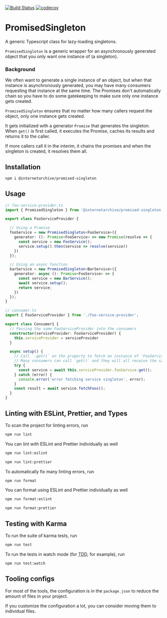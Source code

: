[![Build Status](https://travis-ci.com/internetarchive/iaux-promised-singleton.svg?branch=master)](https://travis-ci.com/internetarchive/iaux-promised-singleton) [![codecov](https://codecov.io/gh/internetarchive/iaux-promised-singleton/branch/master/graph/badge.svg)](https://codecov.io/gh/internetarchive/iaux-promised-singleton)

# PromisedSingleton

A generic Typescript class for lazy-loading singletons.

`PromisedSingleton` is a generic wrapper for an asynchronously generated object that you only
want one instance of (a singleton).

### Background

We often want to generate a single instance of an object, but when that instance is
asynchronously generated, you may have many consumers requesting that instance
at the same time. The Promises don't automatically chain so you have to do some
gatekeeping to make sure only one instance gets created.

`PromisedSingleton` ensures that no matter how many callers request the object,
only one instance gets created.

It gets initialized with a generator `Promise` that generates the singleton.
When `get()` is first called, it executes the Promise, caches its results and
returns it to the caller.

If more callers call it in the interim, it chains the promises and when the singleton
is created, it resolves them all.

## Installation
```bash
npm i @internetarchive/promised-singleton
```

## Usage
```ts
// foo-service-provider.ts
import { PromisedSingleton } from '@internetarchive/promised-singleton';

export class FooServiceProvider {

  // Using a Promise
  fooService = new PromisedSingleton<FooService>({
    generator: (): Promise<FooService> => new Promise(resolve => {
      const service = new FooService();
      service.setup().then(service => resolve(service))
    })
  });

  // Using an async function
  barService = new PromisedSingleton<BarService>({
    generator: async (): Promise<FooService> => {
      const service = new BarService();
      await service.setup();
      return service;
    })
  });
}

// consumer.ts
import { FooServiceProvider } from './foo-service-provider';

export class Consumer1 {
  // Passing the same FooServiceProvider into the consumers
  constructor(serviceProvider: FooServiceProvider) {
    this.serviceProvider = serviceProvider
  }

  async setup() {
    // Call `.get()` on the property to fetch an instance of `FooService`
    // Many consumers can call `get()` and they will all receive the same instance
    try {
      const service = await this.serviceProvider.fooService.get();
    } catch (error) {
      console.error('error fetching service singleton', error);
    }
    const result = await service.fetchFoos();
  }
}
```

## Linting with ESLint, Prettier, and Types
To scan the project for linting errors, run
```bash
npm run lint
```

You can lint with ESLint and Prettier individually as well
```bash
npm run lint:eslint
```
```bash
npm run lint:prettier
```

To automatically fix many linting errors, run
```bash
npm run format
```

You can format using ESLint and Prettier individually as well
```bash
npm run format:eslint
```
```bash
npm run format:prettier
```

## Testing with Karma
To run the suite of karma tests, run
```bash
npm run test
```

To run the tests in watch mode (for <abbr title="test driven development">TDD</abbr>, for example), run

```bash
npm run test:watch
```


## Tooling configs

For most of the tools, the configuration is in the `package.json` to reduce the amount of files in your project.

If you customize the configuration a lot, you can consider moving them to individual files.
